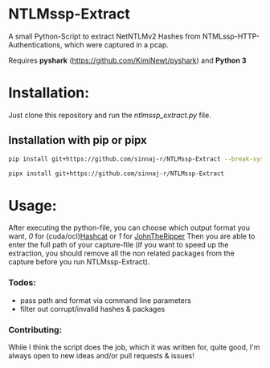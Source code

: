 # NTLMssp-Extract
A small Python-Script to extract NetNTLMv2 Hashes from NTMLssp-HTTP-Authentications, which were captured in a pcap.

Requires **pyshark** (https://github.com/KimiNewt/pyshark) and **Python 3**

# Installation:
Just clone this repository and run the *ntlmssp_extract.py*  file.

## Installation with pip or pipx

```bash
pip install git+https://github.com/sinnaj-r/NTLMssp-Extract --break-system-packages
```
```bash
pipx install git+https://github.com/sinnaj-r/NTLMssp-Extract
```

# Usage:
After executing the python-file, you can choose which output format you want, *0* for (cuda/ocl)[Hashcat](https://hashcat.net/hashcat/) or *1* for [JohnTheRipper](http://www.openwall.com/john/)
Then you are able to enter the full path of your capture-file (if you want to speed up the extraction, you should remove all the non related packages from the capture before you run NTLMssp-Extract).
    
### Todos:
 *	pass path and format via command line parameters
 * filter out corrupt/invalid hashes & packages


### Contributing:
While I think the script does the job, which it was written for, quite good, I'm always open to new ideas and/or pull requests & issues!
